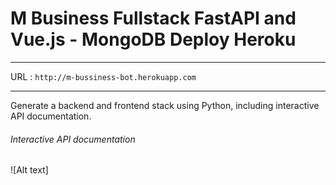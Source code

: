# M Business Fullstack FastAPI and Vue.js - MongoDB Deploy Heroku
****
URL : `http://m-bussiness-bot.herokuapp.com`

****

Generate a backend and frontend stack using Python, including interactive API documentation.

###### Interactive API documentation
![Alt text]
